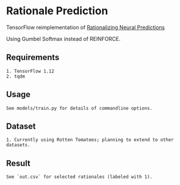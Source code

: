 # Rationale Prediction

TensorFlow reimplementation of [Rationalizing Neural Predictions](https://people.csail.mit.edu/taolei/papers/emnlp16_rationale.pdf)

Using Gumbel Softmax instead of REINFORCE.

## Requirements
    1. TensorFlow 1.12
    2. tqdm

## Usage
    See models/train.py for details of commandline options.

## Dataset
    1. Currently using Rotten Tomatoes; planning to extend to other datasets.

## Result
    See `out.csv` for selected rationales (labeled with 1).